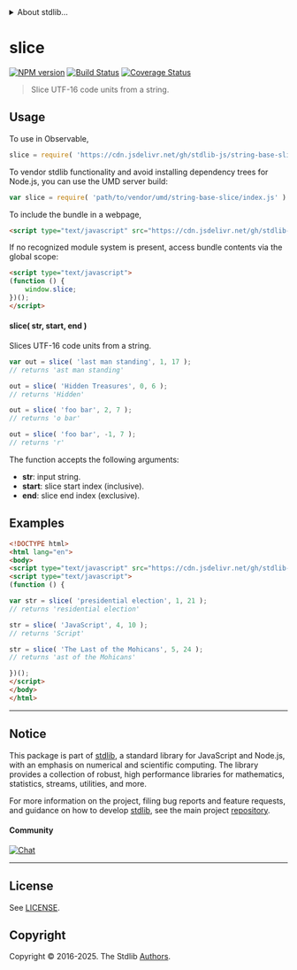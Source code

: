 <!--

@license Apache-2.0

Copyright (c) 2025 The Stdlib Authors.

Licensed under the Apache License, Version 2.0 (the "License");
you may not use this file except in compliance with the License.
You may obtain a copy of the License at

   http://www.apache.org/licenses/LICENSE-2.0

Unless required by applicable law or agreed to in writing, software
distributed under the License is distributed on an "AS IS" BASIS,
WITHOUT WARRANTIES OR CONDITIONS OF ANY KIND, either express or implied.
See the License for the specific language governing permissions and
limitations under the License.

-->


<details>
  <summary>
    About stdlib...
  </summary>
  <p>We believe in a future in which the web is a preferred environment for numerical computation. To help realize this future, we've built stdlib. stdlib is a standard library, with an emphasis on numerical and scientific computation, written in JavaScript (and C) for execution in browsers and in Node.js.</p>
  <p>The library is fully decomposable, being architected in such a way that you can swap out and mix and match APIs and functionality to cater to your exact preferences and use cases.</p>
  <p>When you use stdlib, you can be absolutely certain that you are using the most thorough, rigorous, well-written, studied, documented, tested, measured, and high-quality code out there.</p>
  <p>To join us in bringing numerical computing to the web, get started by checking us out on <a href="https://github.com/stdlib-js/stdlib">GitHub</a>, and please consider <a href="https://opencollective.com/stdlib">financially supporting stdlib</a>. We greatly appreciate your continued support!</p>
</details>

# slice

[![NPM version][npm-image]][npm-url] [![Build Status][test-image]][test-url] [![Coverage Status][coverage-image]][coverage-url] <!-- [![dependencies][dependencies-image]][dependencies-url] -->

> Slice UTF-16 code units from a string.



<section class="usage">

## Usage

To use in Observable,

```javascript
slice = require( 'https://cdn.jsdelivr.net/gh/stdlib-js/string-base-slice@umd/browser.js' )
```

To vendor stdlib functionality and avoid installing dependency trees for Node.js, you can use the UMD server build:

```javascript
var slice = require( 'path/to/vendor/umd/string-base-slice/index.js' )
```

To include the bundle in a webpage,

```html
<script type="text/javascript" src="https://cdn.jsdelivr.net/gh/stdlib-js/string-base-slice@umd/browser.js"></script>
```

If no recognized module system is present, access bundle contents via the global scope:

```html
<script type="text/javascript">
(function () {
    window.slice;
})();
</script>
```

#### slice( str, start, end )

Slices UTF-16 code units from a string.

```javascript
var out = slice( 'last man standing', 1, 17 );
// returns 'ast man standing'

out = slice( 'Hidden Treasures', 0, 6 );
// returns 'Hidden'

out = slice( 'foo bar', 2, 7 );
// returns 'o bar'

out = slice( 'foo bar', -1, 7 );
// returns 'r'
```

The function accepts the following arguments:

-   **str**: input string.
-   **start**: slice start index (inclusive).
-   **end**: slice end index (exclusive).

</section>

<!-- /.usage -->

<section class="examples">

## Examples

<!-- eslint no-undef: "error" -->

```html
<!DOCTYPE html>
<html lang="en">
<body>
<script type="text/javascript" src="https://cdn.jsdelivr.net/gh/stdlib-js/string-base-slice@umd/browser.js"></script>
<script type="text/javascript">
(function () {

var str = slice( 'presidential election', 1, 21 );
// returns 'residential election'

str = slice( 'JavaScript', 4, 10 );
// returns 'Script'

str = slice( 'The Last of the Mohicans', 5, 24 );
// returns 'ast of the Mohicans'

})();
</script>
</body>
</html>
```

</section>

<!-- /.examples -->

<!-- Section for related `stdlib` packages. Do not manually edit this section, as it is automatically populated. -->

<section class="related">

</section>

<!-- /.related -->

<!-- Section for all links. Make sure to keep an empty line after the `section` element and another before the `/section` close. -->


<section class="main-repo" >

* * *

## Notice

This package is part of [stdlib][stdlib], a standard library for JavaScript and Node.js, with an emphasis on numerical and scientific computing. The library provides a collection of robust, high performance libraries for mathematics, statistics, streams, utilities, and more.

For more information on the project, filing bug reports and feature requests, and guidance on how to develop [stdlib][stdlib], see the main project [repository][stdlib].

#### Community

[![Chat][chat-image]][chat-url]

---

## License

See [LICENSE][stdlib-license].


## Copyright

Copyright &copy; 2016-2025. The Stdlib [Authors][stdlib-authors].

</section>

<!-- /.stdlib -->

<!-- Section for all links. Make sure to keep an empty line after the `section` element and another before the `/section` close. -->

<section class="links">

[npm-image]: http://img.shields.io/npm/v/@stdlib/string-base-slice.svg
[npm-url]: https://npmjs.org/package/@stdlib/string-base-slice

[test-image]: https://github.com/stdlib-js/string-base-slice/actions/workflows/test.yml/badge.svg?branch=main
[test-url]: https://github.com/stdlib-js/string-base-slice/actions/workflows/test.yml?query=branch:main

[coverage-image]: https://img.shields.io/codecov/c/github/stdlib-js/string-base-slice/main.svg
[coverage-url]: https://codecov.io/github/stdlib-js/string-base-slice?branch=main

<!--

[dependencies-image]: https://img.shields.io/david/stdlib-js/string-base-slice.svg
[dependencies-url]: https://david-dm.org/stdlib-js/string-base-slice/main

-->

[chat-image]: https://img.shields.io/gitter/room/stdlib-js/stdlib.svg
[chat-url]: https://app.gitter.im/#/room/#stdlib-js_stdlib:gitter.im

[stdlib]: https://github.com/stdlib-js/stdlib

[stdlib-authors]: https://github.com/stdlib-js/stdlib/graphs/contributors

[umd]: https://github.com/umdjs/umd
[es-module]: https://developer.mozilla.org/en-US/docs/Web/JavaScript/Guide/Modules

[deno-url]: https://github.com/stdlib-js/string-base-slice/tree/deno
[deno-readme]: https://github.com/stdlib-js/string-base-slice/blob/deno/README.md
[umd-url]: https://github.com/stdlib-js/string-base-slice/tree/umd
[umd-readme]: https://github.com/stdlib-js/string-base-slice/blob/umd/README.md
[esm-url]: https://github.com/stdlib-js/string-base-slice/tree/esm
[esm-readme]: https://github.com/stdlib-js/string-base-slice/blob/esm/README.md
[branches-url]: https://github.com/stdlib-js/string-base-slice/blob/main/branches.md

[stdlib-license]: https://raw.githubusercontent.com/stdlib-js/string-base-slice/main/LICENSE

<!-- <related-links> -->

<!-- </related-links> -->

</section>

<!-- /.links -->
